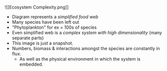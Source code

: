 ![[Ecosystem Complexity.png]]
- Diagram represents a *simplified food web*
- Many species have been left out
- "Phytoplankton" for ex = 100s of species
- Even simplified web is a *complex system with high dimensionality* (many separate parts)
- This image is just a snapshot.
- Numbers, biomass & interactions amongst the species are constantly in flux.
	- As well as the physical environment in which the system is embedded.